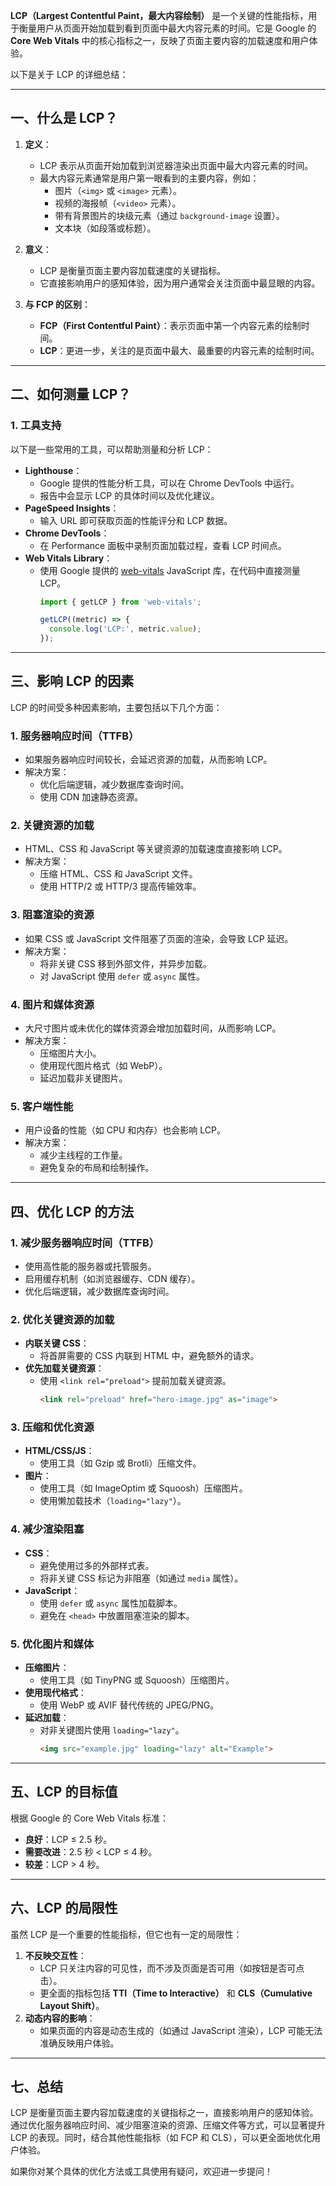 **LCP（Largest Contentful Paint，最大内容绘制）** 是一个关键的性能指标，用于衡量用户从页面开始加载到看到页面中最大内容元素的时间。它是 Google 的 **Core Web Vitals** 中的核心指标之一，反映了页面主要内容的加载速度和用户体验。

以下是关于 LCP 的详细总结：

---

## **一、什么是 LCP？**
1. **定义**：
   - LCP 表示从页面开始加载到浏览器渲染出页面中最大内容元素的时间。
   - 最大内容元素通常是用户第一眼看到的主要内容，例如：
     - 图片（`<img>` 或 `<image>` 元素）。
     - 视频的海报帧（`<video>` 元素）。
     - 带有背景图片的块级元素（通过 `background-image` 设置）。
     - 文本块（如段落或标题）。

2. **意义**：
   - LCP 是衡量页面主要内容加载速度的关键指标。
   - 它直接影响用户的感知体验，因为用户通常会关注页面中最显眼的内容。

3. **与 FCP 的区别**：
   - **FCP（First Contentful Paint）**：表示页面中第一个内容元素的绘制时间。
   - **LCP**：更进一步，关注的是页面中最大、最重要的内容元素的绘制时间。

---

## **二、如何测量 LCP？**

### 1. **工具支持**
以下是一些常用的工具，可以帮助测量和分析 LCP：
- **Lighthouse**：
  - Google 提供的性能分析工具，可以在 Chrome DevTools 中运行。
  - 报告中会显示 LCP 的具体时间以及优化建议。
- **PageSpeed Insights**：
  - 输入 URL 即可获取页面的性能评分和 LCP 数据。
- **Chrome DevTools**：
  - 在 Performance 面板中录制页面加载过程，查看 LCP 时间点。
- **Web Vitals Library**：
  - 使用 Google 提供的 [web-vitals](https://github.com/GoogleChrome/web-vitals) JavaScript 库，在代码中直接测量 LCP。
    ```javascript
    import { getLCP } from 'web-vitals';

    getLCP((metric) => {
      console.log('LCP:', metric.value);
    });
    ```

---

## **三、影响 LCP 的因素**
LCP 的时间受多种因素影响，主要包括以下几个方面：

### 1. **服务器响应时间（TTFB）**
- 如果服务器响应时间较长，会延迟资源的加载，从而影响 LCP。
- 解决方案：
  - 优化后端逻辑，减少数据库查询时间。
  - 使用 CDN 加速静态资源。

### 2. **关键资源的加载**
- HTML、CSS 和 JavaScript 等关键资源的加载速度直接影响 LCP。
- 解决方案：
  - 压缩 HTML、CSS 和 JavaScript 文件。
  - 使用 HTTP/2 或 HTTP/3 提高传输效率。

### 3. **阻塞渲染的资源**
- 如果 CSS 或 JavaScript 文件阻塞了页面的渲染，会导致 LCP 延迟。
- 解决方案：
  - 将非关键 CSS 移到外部文件，并异步加载。
  - 对 JavaScript 使用 `defer` 或 `async` 属性。

### 4. **图片和媒体资源**
- 大尺寸图片或未优化的媒体资源会增加加载时间，从而影响 LCP。
- 解决方案：
  - 压缩图片大小。
  - 使用现代图片格式（如 WebP）。
  - 延迟加载非关键图片。

### 5. **客户端性能**
- 用户设备的性能（如 CPU 和内存）也会影响 LCP。
- 解决方案：
  - 减少主线程的工作量。
  - 避免复杂的布局和绘制操作。

---

## **四、优化 LCP 的方法**

### 1. **减少服务器响应时间（TTFB）**
- 使用高性能的服务器或托管服务。
- 启用缓存机制（如浏览器缓存、CDN 缓存）。
- 优化后端逻辑，减少数据库查询时间。

### 2. **优化关键资源的加载**
- **内联关键 CSS**：
  - 将首屏需要的 CSS 内联到 HTML 中，避免额外的请求。
- **优先加载关键资源**：
  - 使用 `<link rel="preload">` 提前加载关键资源。
    ```html
    <link rel="preload" href="hero-image.jpg" as="image">
    ```

### 3. **压缩和优化资源**
- **HTML/CSS/JS**：
  - 使用工具（如 Gzip 或 Brotli）压缩文件。
- **图片**：
  - 使用工具（如 ImageOptim 或 Squoosh）压缩图片。
  - 使用懒加载技术（`loading="lazy"`）。

### 4. **减少渲染阻塞**
- **CSS**：
  - 避免使用过多的外部样式表。
  - 将非关键 CSS 标记为非阻塞（如通过 `media` 属性）。
- **JavaScript**：
  - 使用 `defer` 或 `async` 属性加载脚本。
  - 避免在 `<head>` 中放置阻塞渲染的脚本。

### 5. **优化图片和媒体**
- **压缩图片**：
  - 使用工具（如 TinyPNG 或 Squoosh）压缩图片。
- **使用现代格式**：
  - 使用 WebP 或 AVIF 替代传统的 JPEG/PNG。
- **延迟加载**：
  - 对非关键图片使用 `loading="lazy"`。
    ```html
    <img src="example.jpg" loading="lazy" alt="Example">
    ```

---

## **五、LCP 的目标值**
根据 Google 的 Core Web Vitals 标准：
- **良好**：LCP ≤ 2.5 秒。
- **需要改进**：2.5 秒 < LCP ≤ 4 秒。
- **较差**：LCP > 4 秒。

---

## **六、LCP 的局限性**
虽然 LCP 是一个重要的性能指标，但它也有一定的局限性：
1. **不反映交互性**：
   - LCP 只关注内容的可见性，而不涉及页面是否可用（如按钮是否可点击）。
   - 更全面的指标包括 **TTI（Time to Interactive）** 和 **CLS（Cumulative Layout Shift）**。
2. **动态内容的影响**：
   - 如果页面的内容是动态生成的（如通过 JavaScript 渲染），LCP 可能无法准确反映用户体验。

---

## **七、总结**
LCP 是衡量页面主要内容加载速度的关键指标之一，直接影响用户的感知体验。通过优化服务器响应时间、减少阻塞渲染的资源、压缩文件等方式，可以显著提升 LCP 的表现。同时，结合其他性能指标（如 FCP 和 CLS），可以更全面地优化用户体验。

如果你对某个具体的优化方法或工具使用有疑问，欢迎进一步提问！